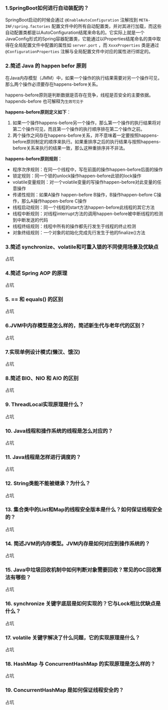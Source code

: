 ### 1.SpringBoot如何进行自动装配的？

SpringBoot启动的时候会通过 `@EnableAutoConfiguration` 注解找到 `META-INF/spring.factories` 配置文件中的所有自动配置类，并对其进行加载，而这些自动配置类都是以AutoConfiguration结尾来命名的。它实际上就是一个JavaConfig形式的Spring容器配置类，它能通过以Properties结尾命名的类中取得在全局配置文件中配置的属性如 `server.port` ，而 `XxxxProperties` 类是通过 `@ConfigurationProperties` 注解与全局配置文件中对应的属性进行绑定的。

### 2.简述 Java 的 happen befor 原则

在Java内存模型（JMM）中，如果一个操作的执行结果需要对另一个操作可见，那么两个操作必须要存在happens-before关系。

happens-before原则是判断数据是否存在竞争，线程是否安全的主要依据。happends-before 也可解释为`生效可见于` 

**happens-before原则定义如下**：

1. 如果一个操作happens-before另一个操作，那么第一个操作的执行结果将对第二个操作可见，而且第一个操作的执行顺序排在第二个操作之前。 
2. 两个操作之间存在happens-before关系，并不意味着一定要按照happens-before原则制定的顺序来执行。如果重排序之后的执行结果与按照happens-before关系来执行的结果一致，那么这种重排序并不非法。

**happens-before原则规则**：

* 程序次序规则：在同一个线程中，写在前面的操作happen-before后面的操作
* 锁定规则：同一个锁的unlock操作happen-before此锁的lock操作
* volatile变量规则：对一个volatile变量的写操作happen-before对此变量的任意操作
* 传递性规则：如果A操作 happen-before B操作，B操作happen-before C操作，那么A操作happen-before C操作
* 线程启动规则：同一个线程的start方法happen-before此线程的其它方法
* 线程中断规则：对线程interrupt方法的调用happen-before被中断线程的检测到中断发送的代码
* 线程终结规则：线程中所有的操作都先行发生于线程的终止检测
* 对象终结规则：一个对象的初始化完成先行发生于他的finalize()方法



### 3.简述 synchronize、volatile和可重入锁的不同使用场景及优缺点

占坑

### 4.简述 Spring AOP 的原理

占坑

### 5. == 和 equals() 的区别

占坑

### 6.JVM中内存模型是怎么样的，简述新生代与老年代的区别？

占坑

### 7.实现单例设计模式(懒汉、饿汉)

占坑

### 8.简述 BIO、NIO  和 AIO 的区别

占坑

### 9. ThreadLocal实现原理是什么？

占坑

### 10. Java线程和操作系统的线程是怎么对应的？

占坑

### 11. Java线程是怎样进行调度的？

占坑

### 12. String类能不能被继承？为什么？

占坑

### 13. 集合类中的List和Map的线程安全版本是什么？如何保证线程安全的？

占坑

### 14. 简述JVM的内存模型。JVM内存是如何对应到操作系统的？

占坑

### 15. Java中垃圾回收机制中如何判断对象需要回收？常见的GC回收算法有哪些？

占坑

### 16. synchronize 关键字底层是如何实现的？它与Lock相比优缺点是什么？

占坑

### 17. volatile 关键字解决了什么问题，它的实现原理是什么？

占坑

### 18. HashMap 与 ConcurrentHashMap 的实现原理是怎么样的？

占坑

### 19. ConcurrentHashMap 是如何保证线程安全的？

占坑



